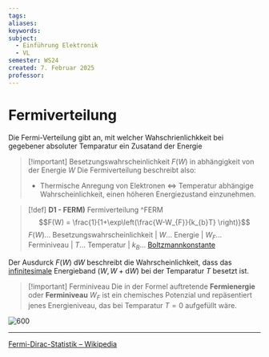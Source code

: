 ```yaml
---
tags: 
aliases: 
keywords: 
subject:
  - Einführung Elektronik
  - VL
semester: WS24
created: 7. Februar 2025
professor:
---
```

 
# Fermiverteilung

Die Fermi-Verteilung gibt an, mit welcher Wahschrienlichkkeit bei gegebener absoluter Temparatur ein Zusatand der Energie

> [!important] Besetzungswahrscheinlichkeit $F(W)$ in abhängigkeit von der Energie $W$
> Die Fermiverteilung beschreibt also:
> - Thermische Anregung von Elektronen $\iff$ Temperatur abhängige Wahrscheinlichkeit, einen höheren Energiezustand einzunehmen. 


> [!def] **D1 - FERM)** Fermiverteilung ^FERM
> $$F(W) = \frac{1}{1+\exp\left(\frac{W-W_{F}}{k_{b}T} \right)}$$
> $F(W)$... Besetzungswahrscheinlichkeit | $W$... Energie | $W_{F}$... Ferminiveau | $T$... Temperatur | $k_{B}$... [Boltzmannkonstante](Konstanten/Boltzmannkonstante.md)

Der Ausdurck $F(W)\mathrm{~d}W$ beschreibt die Wahrscheinlichkeit, dass das [infinitesimale](../Mathematik/{MOC}%20Analysis.md) Energieband $(W, W+\mathrm{d}W)$ bei der Temparatur $T$ besetzt ist.

> [!important] Ferminiveau
> Die in der Formel auftretende **Fermienergie** oder **Ferminiveau** $W_{F}$ ist ein chemisches Potenzial und repäsentiert jenes Energieniveau, das bei Temparatur $T=0$ aufgefüllt wäre.

![600](../assets/Excalidraw/Fermiverteilung%202025-02-07%2015.41.59.excalidraw)

---

[Fermi-Dirac-Statistik – Wikipedia](https://de.wikipedia.org/wiki/Fermi-Dirac-Statistik)